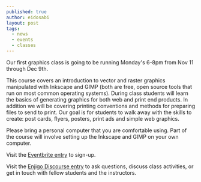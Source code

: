```yaml
---
published: true
author: eidosabi
layout: post
tags: 
  - news
  - events
  - classes
---
```


Our first graphics class is going to be running Monday's 6-8pm from Nov 11 through Dec 9th.

This course covers an introduction to vector and raster graphics manipulated with Inkscape and GIMP (both are free, open source tools that run on most common operating systems).  During class students will learn the basics of generating graphics for both web and print end products.  In addition we will be covering printing conventions and methods for preparing files to send to print.  Our goal is for students to walk away with the skills to create: post cards, flyers, posters, print ads and simple web graphics.

Please bring a personal computer that you are comfortable using.   Part of the course will involve setting up the Inkscape and GIMP on your own computer.

Visit the <a href="https://www.eventbrite.com/event/9153170379">Eventbrite entry</a> to sign-up.

Visit the <a href="http://discuss.enjigo.com/t/inkscape-gimp-class/238">Enjigo Discourse entry</a> to ask questions, discuss class activities, or get in touch with fellow students and the instructors.
